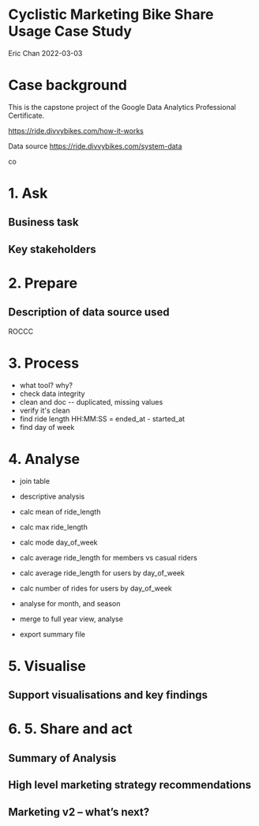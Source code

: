 # Cyclistic Marketing Bike Share Usage Case Study

Eric Chan 2022-03-03

# Case background

This is the capstone project of the Google Data Analytics Professional Certificate. 

https://ride.divvybikes.com/how-it-works 

Data source 
https://ride.divvybikes.com/system-data

co

# 1. Ask

## Business task

## Key stakeholders

# 2. Prepare

## Description of data source used

ROCCC

# 3. Process

- what tool? why?
- check data integrity
- clean and doc -- duplicated, missing values
- verify it's clean
- find ride length HH:MM:SS = ended_at - started_at
- find day of week

# 4. Analyse

- join table

- descriptive analysis
- calc mean of ride_length
- calc max ride_length
- calc mode day_of_week
- calc average ride_length for members vs casual riders
- calc average ride_length for users by day_of_week
- calc number of rides for users by day_of_week

- analyse for month, and season

- merge to full year view, analyse
- export summary file

# 5. Visualise

## Support visualisations and key findings

# 6. 5. Share and act

## Summary of Analysis

## High level marketing strategy recommendations

## Marketing v2 – what’s next?
